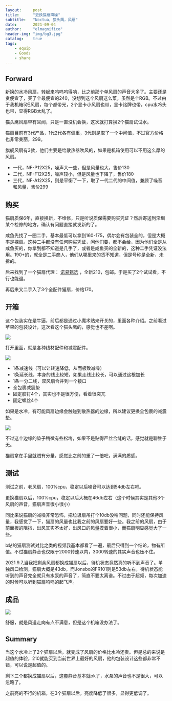 ```yaml
---
layout:     post
title:      "更换猫扇降噪"
subtitle:   "Noctua，猫头鹰，风扇"
date:       2021-09-04
author:     "elmagnifico"
header-img: "img/bg3.jpg"
catalog:    true
tags:
    - equip
    - Goods
    - share
---
```


## Forward

新换的水冷风扇，转起来呜呜呜得响，比之前那个单风扇的声音大多了。主要还是贪便宜了，买了个最便宜的240，没想到这个风扇这么菜，虽然是个RGB。不过由于我机箱5把风扇，每个都带光，2个显卡小风扇也带，显卡铭牌也带，cpu水冷头也带，显得RGB太乱了。



猫头鹰风扇早有耳闻，只是一直没机会换，这次就打算换2个猫扇试试水。



猫扇目前有3代产品，1代2代各有偏重，3代则是取了一个中间值，不过官方价格也非常美丽，299。



旗舰风扇有3款，他们主要是给散热器吹风的，如果是机箱使用可以不用这么厚的风扇。

- 一代，NF-P12X25，噪声大一些，但是风量也大，售价130
- 二代，NF-F12X25，噪声较小，但是风量也下降了，售价180
- 三代，NF-A12X25，则是平衡了一下，取了一代二代的中间值，兼顾了噪音和风量，售价299



## 购买

猫扇质保6年，直接换新，不维修，只是听说质保需要购买凭证？然后寄送到深圳某个检修的地方，确认有问题直接就发新的了。

咸鱼先找了一圈二手，基本最低可以拿到160-175，偶尔会有包装全的，但是大概率是裸扇。这种二手都没有任何购买凭证，问他们要，都不会给，因为他们全是从咸鱼买的，你拿到都不知道是几手了，或者是咸鱼买的全新的，这种二手凭证没法用。190+的，就全是二手商人，他们从哪里来的货不知道，但是号称是全新，未拆的。

后来找到了一个猫扇代理： [诺易甄选](https://noediy.taobao.com/) ，全新210，包邮。于是买了2个试试看，不行也能退。



再后来又二手入了3个全配件猫扇，价格170。



## 开箱

这个包装实在是牛逼，前后都是通过小魔术贴来开关的，里面各种介绍。之前看过苹果的包装设计，这次看这个猫头鹰的，感觉也不差啊。

![](http://img.elmagnifico.tech:9514/static/upload/elmagnifico/3Fbnpj7kwMSlBvU.png)

打开里面，就是各种线材配件和减震配件。

![](http://img.elmagnifico.tech:9514/static/upload/elmagnifico/KxpDYTdgjBWEyAv.png)

- 1条减速线（可以让转速降低，从而极致减噪）
- 1条延长线，本身的线比较短，如果走线比较长，可以通过这根加长
- 1条一分二线，双风扇合并到一个接口
- 全包裹减震垫
- 固定胶钉4个，其实也不是很方便，看着很突兀
- 固定螺丝4个



如果是水冷，有可能风扇边缘会触碰到散热器的边缘，所以建议更换全包裹的减震垫。

![](http://img.elmagnifico.tech:9514/static/upload/elmagnifico/zmaJh83Hio9q6dI.png)

不过这个边缘的垫子稍微有些松垮，如果不是贴得严丝合缝的话，感觉就是聊胜于无。

猫扇拿在手里就贼有分量，感觉比之前的重了一倍吧，满满的质感。



## 测试

测试之前，老风扇，100%cpu，稳定以后噪音可以达到54db左右吧。

更换猫扇以后，100%cpu，稳定以后大概在46db左右（这个时候其实是其他3个风扇的声音，猫扇声音很小很小）



同比来说猫扇的减噪非常恐怖，把垃圾扇吊打个10db没啥问题，同时还能保持风量，我感觉了一下，猫扇的风量也比我之前的风扇要好一些。我之前的风扇，由于前面板的阻挡，出风其实不太好，出风口的风量摸着很小，而猫扇明显感觉大了一些。



b站的猫扇测试对比之类的视频我基本都看了一遍，最后只得到一个结论，物有所值。不过猫扇静音也仅限于2000转速以内，3000转速的其实声音也压不住。



2021.9.7,当我把剩余风扇都换成猫扇以后，待机状态竟然真的听不到声音了。单独风口检测，猫扇大概是43db，而Jonsbo的FR101则是53db左右，待机状态能听到的声音完全就只有水泵的声音了，简直不要太离谱。不过由于超频，每次加速的时候可以听到猫扇呜呜的起飞声。



## 成品

![](http://img.elmagnifico.tech:9514/static/upload/elmagnifico/up4BSdei6bQDGtT.png)

舒服，就是风道走向有点不满意，但是这个机箱没办法了。



## Summary

当这个水冷上了2个猫扇以后，就变成了风扇的价格比水冷还贵。但是总的来说是超值的体验，210就能买到当前世界上最好的风扇，他的包装设计这些都非常不错，可以说是超值的。

剩下三个都换成猫扇以后，这套静音基本就ok了，水泵的声音也不是很大，可以忽略了。

之前亮的不行的机箱，在3个猫扇以后，亮度降低了很多，显得更低调了。

